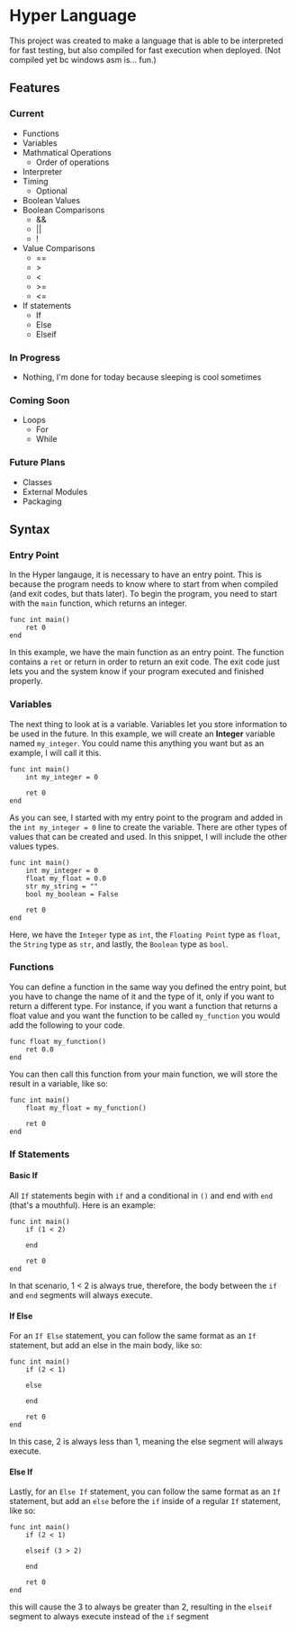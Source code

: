 # Hyper Language
This project was created to make a language that is able to be interpreted
for fast testing, but also compiled for fast execution when deployed.
(Not compiled yet bc windows asm is... fun.)

## Features
### Current
- Functions
- Variables
- Mathmatical Operations
    - Order of operations
- Interpreter
- Timing
    - Optional
- Boolean Values
- Boolean Comparisons
    - &&
    - ||
    - !
- Value Comparisons
    - ==
    - \>
    - <
    - \>=
    - <=
- If statements
    - If
    - Else
    - Elseif

### In Progress
- Nothing, I'm done for today because sleeping is cool sometimes

### Coming Soon
- Loops
    - For
    - While

### Future Plans
- Classes
- External Modules
- Packaging

## Syntax
### Entry Point
In the Hyper langauge, it is necessary to have an entry point. This is because the program needs to
know where to start from when compiled (and exit codes, but thats later).
To begin the program, you need to start with the `main` function, which returns an integer.
```
func int main()
    ret 0
end
```
In this example, we have the main function as an entry point. The function contains a `ret` or return
in order to return an exit code. The exit code just lets you and the system know if your program
executed and finished properly.

### Variables
The next thing to look at is a variable. Variables let you store information to be used in the future.
In this example, we will create an **Integer** variable named `my_integer`. You could name this
anything you want but as an example, I will call it this.
```
func int main()
    int my_integer = 0

    ret 0
end
```
As you can see, I started with my entry point to the program and added in the `int my_integer = 0`
line to create the variable. There are other types of values that can be created and used. In this snippet, I will include the other values types.
```
func int main()
    int my_integer = 0
    float my_float = 0.0
    str my_string = ""
    bool my_boolean = False

    ret 0
end
```
Here, we have the `Integer` type as `int`, the `Floating Point` type as `float`, the `String` type as
`str`, and lastly, the `Boolean` type as `bool`.

### Functions
You can define a function in the same way you defined the entry point, but you have to change the name of it and the type of it, only if you want to return a different type. For instance, if you want a function that returns a float value and you want the function to be called `my_function` you would add the following to your code.
```
func float my_function()
    ret 0.0
end
```
You can then call this function from your main function, we will store the result in a variable, like so:
```
func int main()
    float my_float = my_function()

    ret 0
end
```

### If Statements
#### Basic If
All `If` statements begin with `if` and a conditional in `()` and end with `end` (that's a mouthful). Here is an example:
```
func int main()
    if (1 < 2)

    end

    ret 0
end
```
In that scenario, 1 < 2 is always true, therefore, the body between the `if` and `end` segments will always execute.
#### If Else
For an `If Else` statement, you can follow the same format as an `If` statement, but add an else in the main body, like so:
```
func int main()
    if (2 < 1)

    else

    end

    ret 0
end
```
In this case, 2 is always less than 1, meaning the else segment will always execute.
#### Else If
Lastly, for an `Else If` statement, you can follow the same format as an `If` statement, but add an `else` before the `if` inside of a regular `If` statement, like so:
```
func int main()
    if (2 < 1)

    elseif (3 > 2)

    end

    ret 0
end
```
this will cause the 3 to always be greater than 2, resulting in the `elseif` segment to always execute instead of the `if` segment
